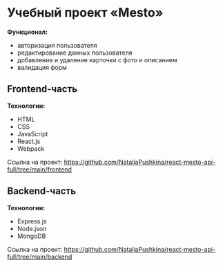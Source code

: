 # Учебный проект «Mesto»

**Функционал:** 
* авторизация пользователя
* редактирование данных пользователя
* добавление и удаление карточки с фото и описанием
* валидация форм

## Frontend-часть

**Технологии:** 
* HTML
* CSS
* JavaScript
* React.js
* Webpack

Ссылка на проект: https://github.com/NataliaPushkina/react-mesto-api-full/tree/main/frontend

## Backend-часть 

**Технологии:** 
* Express.js
* Node.json
* MongoDB

Ссылка на проект: https://github.com/NataliaPushkina/react-mesto-api-full/tree/main/backend
